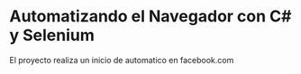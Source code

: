 # Automatizando el Navegador con C# y Selenium

El proyecto realiza un inicio de  automatico en facebook.com

